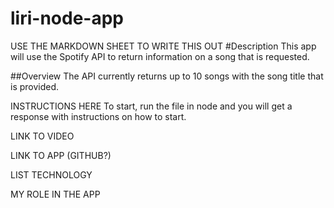 # liri-node-app

USE THE MARKDOWN SHEET TO WRITE THIS OUT
#Description
This app will use the Spotify API to return information on a song that is requested.

##Overview
The API currently returns up to 10 songs with the song title that is provided. 

INSTRUCTIONS HERE
To start, run the file in node and you will get a response with instructions on how to start. 

LINK TO VIDEO

LINK TO APP (GITHUB?)

LIST TECHNOLOGY

MY ROLE IN THE APP